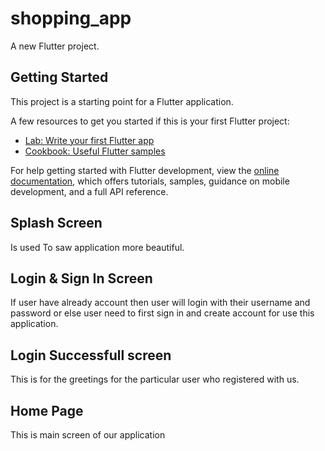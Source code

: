 # shopping_app

A new Flutter project.

## Getting Started

This project is a starting point for a Flutter application.

A few resources to get you started if this is your first Flutter project:

- [Lab: Write your first Flutter app](https://docs.flutter.dev/get-started/codelab)
- [Cookbook: Useful Flutter samples](https://docs.flutter.dev/cookbook)

For help getting started with Flutter development, view the
[online documentation](https://docs.flutter.dev/), which offers tutorials,
samples, guidance on mobile development, and a full API reference.

## Splash Screen
Is used To saw application more beautiful.

## Login & Sign In Screen
If user have already account then user will login with their username and password or else user need to first sign in and create account for use this application.

## Login Successfull screen
This is for the greetings for the particular user who registered with us.

## Home Page
This is main screen of our application


